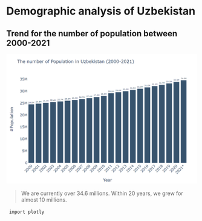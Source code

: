 # Demographic analysis of Uzbekistan

## Trend for the number of population between 2000-2021

![populationtrend](./Images/Population.png)

> We are currently over 34.6 millions. Within 20 years, we grew for almost 10 millions. 

<code> import plotly </code>